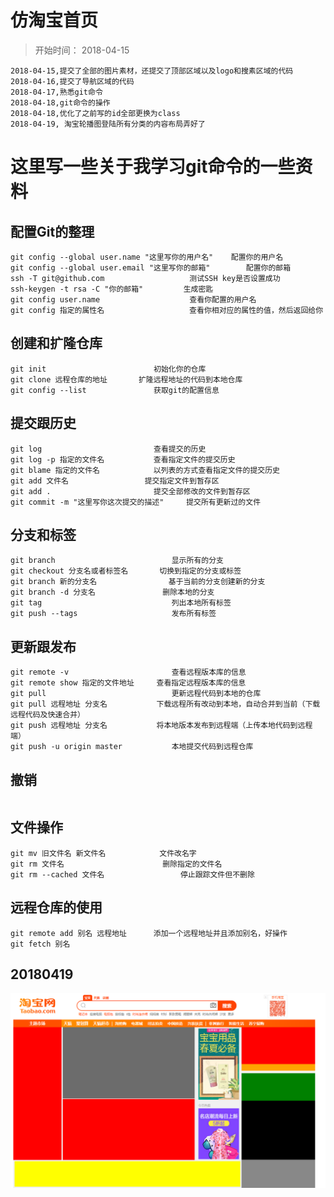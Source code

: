 # 仿淘宝首页

> 开始时间： 2018-04-15

```
2018-04-15,提交了全部的图片素材，还提交了顶部区域以及logo和搜素区域的代码
2018-04-16,提交了导航区域的代码
2018-04-17,熟悉git命令
2018-04-18,git命令的操作
2018-04-18,优化了之前写的id全部更换为class
2018-04-19, 淘宝轮播图登陆所有分类的内容布局弄好了
```

# 这里写一些关于我学习git命令的一些资料

## 配置Git的整理
```
git config --global user.name "这里写你的用户名"	配置你的用户名
git config --global user.email "这里写你的邮箱"		配置你的邮箱
ssh -T git@github.com 					测试SSH key是否设置成功
ssh-keygen -t rsa -C "你的邮箱" 		生成密匙
git config user.name 					查看你配置的用户名
git config 指定的属性名					查看你相对应的属性的值，然后返回给你

```

## 创建和扩隆仓库
```
git init        				初始化你的仓库
git clone 远程仓库的地址    	扩隆远程地址的代码到本地仓库
git config --list 				获取git的配置信息

```

## 提交跟历史
```
git log 						查看提交的历史
git log -p 指定的文件名			查看指定文件的提交历史
git blame 指定的文件名			以列表的方式查看指定文件的提交历史
git add 文件名  				提交指定文件到暂存区
git add .       				提交全部修改的文件到暂存区
git commit -m "这里写你这次提交的描述"		提交所有更新过的文件
```

## 分支和标签
```
git branch 							显示所有的分支
git checkout 分支名或者标签名		切换到指定的分支或标签
git branch 新的分支名 				基于当前的分支创建新的分支
git branch -d 分支名 				删除本地的分支
git tag 							列出本地所有标签
git push --tags 					发布所有标签
```

## 更新跟发布
```
git remote -v 						查看远程版本库的信息
git remote show 指定的文件地址		查看指定远程版本库的信息
git pull   							更新远程代码到本地的仓库
git pull 远程地址 分支名 			下载远程所有改动到本地，自动合并到当前（下载远程代码及快速合并）
git push 远程地址 分支名 			将本地版本发布到远程端（上传本地代码到远程端）
git push -u origin master   		本地提交代码到远程仓库
```

## 撤销
```

```

## 文件操作
```
git mv 旧文件名	新文件名			文件改名字
git rm 文件名 						删除指定的文件名
git rm --cached 文件名 				停止跟踪文件但不删除
```

## 远程仓库的使用
```
git remote add 别名 远程地址 		添加一个远程地址并且添加别名，好操作
git fetch 别名											
```


## 20180419
![20180419](https://github.com/Mackxin/taobao20180415/blob/master/20180419.png)
